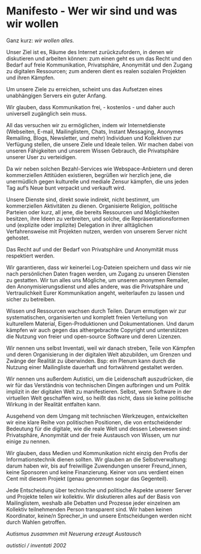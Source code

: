 # Manifesto - Wer wir sind und was wir wollen
Ganz kurz: *wir wollen alles.*

Unser Ziel ist es, Räume des Internet zurückzufordern, in denen wir diskutieren und arbeiten können: zum einen geht es um das Recht und den Bedarf auf freie Kommunikation, Privatsphäre, Anonymität und den Zugang zu digitalen Ressourcen; zum anderen dient es realen sozialen Projekten und ihren Kämpfen.

Um unsere Ziele zu erreichen, scheint uns das Aufsetzen eines unabhängigen Servers ein guter Anfang.

Wir glauben, dass Kommunikation frei, - kostenlos - und daher auch universell zugänglich sein muss.

All das versuchen wir zu ermöglichen, indem wir Internetdienste (Webseiten, E-mail, Mailinglistem, Chats, Instant Messaging, Anonymes Remailing, Blogs, Newsletter, und mehr) Individuen und Kollektiven zur Verfügung stellen, die unsere Ziele und Ideale teilen. Wir machen dabei von unseren Fähigkeiten und unserem Wissen Gebrauch, die Privatsphäre unserer User zu verteidigen.

Da wir neben solchen Bezahl-Services wie Webspace-Anbietern und deren kommerziellen Attitüden existieren, begrüßen wir herzlich jene, die unermüdlich gegen kulturelle und mediale Zensur kämpfen, die uns jeden Tag auf’s Neue bunt verpackt und verkauft wird.

Unsere Dienste sind, direkt sowie indirekt, nicht bestimmt, um kommerziellen Aktivitäten zu dienen. Organisierte Religion, politische Parteien oder kurz, all jene, die bereits Ressourcen und Möglichkeiten besitzen, ihre Ideen zu verbreiten, und solche, die Repräsentationsformen und (explizite oder implizite) Delegation in ihrer alltäglichen Verfahrensweise mit Projekten nutzen, werden von unserem Server nicht gehostet.

Das Recht auf und der Bedarf von Privatsphäre und Anonymität muss respektiert werden.

Wir garantieren, dass wir keinerlei Log-Dateien speichern und dass wir nie nach persönlichen Daten fragen werden, um Zugang zu unseren Diensten zu gestatten. Wir tun alles uns Mögliche, um unseren anonymen Remailer, den Anonymisierungsdienst und alles andere, was die Privatsphäre und Vertraulichkeit Eurer Kommunikation angeht, weiterlaufen zu lassen und sicher zu betreiben.

Wissen und Ressourcen wachsen durch Teilen. Darum ermutigen wir zur systematischen, organisierten und komplett freien Verteilung von kulturellem Material, Eigen-Produktionen und Dokumentationen. Und darum kämpfen wir auch gegen das althergebrachte Copyright und unterstützen die Nutzung von freier und open-source Software und deren Lizenzen.

Wir nennen uns selbst Inventati, weil wir danach streben, Teile von Kämpfen und deren Organisierung in der digitalen Welt abzubilden, um Grenzen und Zwänge der Realität zu überwinden. Bsp: ein Plenum kann durch die Nutzung einer Mailingliste dauerhaft und fortwährend gestaltet werden.

Wir nennen uns außerdem Autistici, um die Leidenschaft auszudrücken, die wir für das Verständnis von technischen Dingen aufbringen und um Politik implizit in der digitalen Welt zu manifestieren. Selbst, wenn Software in der virtuellen Welt geschaffen wird, so heißt das nicht, dass sie keine politische Wirkung in der Realität entfalten kann.

Ausgehend von dem Umgang mit technischen Werkzeugen, entwickelten wir eine klare Reihe von politischen Positionen, die von entscheidender Bedeutung für die digitale, wie die reale Welt und dessen Lebewesen sind: Privatsphäre, Anonymität und der freie Austausch von Wissen, um nur einige zu nennen.

Wir glauben, dass Medien und Kommunikation nicht einzig den Profis der Informationstechnik dienen sollten. Wir glauben an die Selbstverwaltung: darum haben wir, bis auf freiwillige Zuwendungen unserer Freund_innen, keine Sponsoren und keine Finanzierung. Keiner von uns verdient einen Cent mit diesem Projekt (genau genommen sogar das Gegenteil).

Jede Entscheidung über technische und politische Aspekte unserer Server und Projekte teilen wir kollektiv. Wir diskutieren alles auf der Basis von Mailinglistem, weshalb alle Debatten und Prozesse jeder einzelnen am Kollektiv teilnehmenden Person transparent sind. Wir haben keinen Koordinator, keine/n Sprecher_in und unsere Entscheidungen werden nicht durch Wahlen getroffen.

*Autismus zusammen mit Neuerung erzeugt Austausch*

*autistici / inventati 2002*
